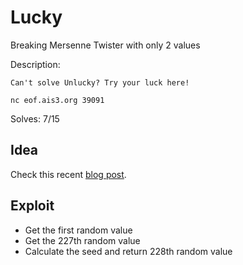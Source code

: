 # Lucky

Breaking Mersenne Twister with only 2 values

Description:

```
Can't solve Unlucky? Try your luck here!

nc eof.ais3.org 39091
```

Solves: 7/15

## Idea

Check this recent [blog post](https://www.ambionics.io/blog/php-mt-rand-prediction).

## Exploit
* Get the first random value
* Get the 227th random value
* Calculate the seed and return 228th random value

